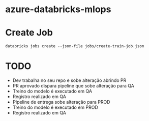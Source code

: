 # azure-databricks-mlops


# Create Job
`databricks jobs create --json-file jobs/create-train-job.json`

# TODO
- Dev trabalha no seu repo e sobe alteração abrindo PR
- PR aprovado dispara pipeline que sobe alteração para QA
- Treino do modelo é executado em QA
- Registro realizado em QA
- Pipeline de entrega sobe alteração para PROD
- Treino do modelo é executado em PROD
- Registro realizado em QA